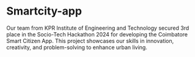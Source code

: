# Smartcity-app
Our team from KPR Institute of Engineering and Technology secured 3rd place in the Socio-Tech Hackathon 2024 for developing the Coimbatore Smart Citizen App. This project showcases our skills in innovation, creativity, and problem-solving to enhance urban living.
